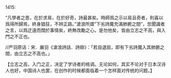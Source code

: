 1415:

“凡學者之患，在於求易，在於好奇，詩最甚矣。時師爲之示以易且奇者，則喜以爲得所歸焉，終身猖狂，不辨正路。”滄浪所謂“下劣詩魔充滿肺腑之間”，忽聞識者之言，以爲迂遠而闊於事情矣，終無改勵之心。是勿他矣，皆由立志之不高，與入門之不正也。

//严羽原话：宋．嚴羽《滄浪詩話．詩辯》：「若自退屈，即有下劣詩魔入其肺腑之間，由立志之不高也。」

【立志之高，入门之正，决定了学诗者的格调。无论如何，其实不论对于日本汉诗人也好，中国诗人也罢，在创作的时候都面临着一个怎样面对传统的问题。】